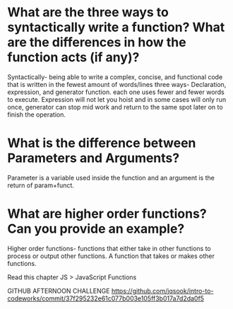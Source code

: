 # What are the three ways to syntactically write a function? What are the differences in how the function acts (if any)?

Syntactically- being able to write a complex, concise, and functional code that is written in the fewest amount of words/lines
three ways- Declaration, expression, and generator function.
each one uses fewer and fewer words to execute. Expression will not let you hoist and in some cases will only run once, generator can stop mid work and return to the same spot later on to finish the operation.

# What is the difference between Parameters and Arguments?

Parameter is a variable used inside the function and an argument is the return of param+funct.

# What are higher order functions? Can you provide an example?

Higher order functions- functions that either take in other functions to process or output other functions. A function that takes or makes other functions.

Read this chapter
JS > JavaScript Functions

GITHUB AFTERNOON CHALLENGE
https://github.com/jqsook/intro-to-codeworks/commit/37f295232e61c077b003e105ff3b017a7d2da0f5
